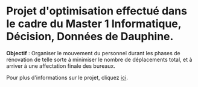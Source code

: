 # Projet d'optimisation effectué dans le cadre du Master 1 Informatique, Décision, Données de Dauphine.

**Objectif** : Organiser le mouvement du personnel durant les phases de rénovation de telle sorte à minimiser le nombre de déplacements total, et à arriver à une affectation finale des bureaux.

Pour plus d'informations sur le projet, cliquez [ici](https://www.lamsade.dauphine.fr/%7Ecroyer/ensdocs/CMO/ProjectCMO.pdf).
